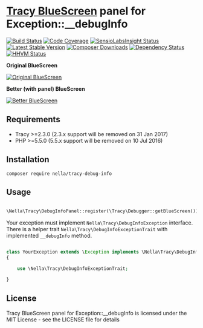 [Tracy BlueScreen](https://tracy.nette.org) panel for Exception::__debugInfo
============================================================================

[![Build Status](https://img.shields.io/travis/nella/tracy-debug-info/master.svg?style=flat-square)](https://travis-ci.org/nella/tracy-debug-info)
[![Code Coverage](https://img.shields.io/coveralls/nella/tracy-debug-info.svg?style=flat-square)](https://coveralls.io/r/nella/tracy-debug-info)
[![SensioLabsInsight Status](https://img.shields.io/sensiolabs/i/d554e964-b3b4-40d1-be3c-c396eb697e78.svg?style=flat-square)](https://insight.sensiolabs.com/projects/d554e964-b3b4-40d1-be3c-c396eb697e78)
[![Latest Stable Version](https://img.shields.io/packagist/v/nella/tracy-debug-info.svg?style=flat-square)](https://packagist.org/packages/nella/tracy-debug-info)
[![Composer Downloads](https://img.shields.io/packagist/dt/nella/tracy-debug-info.svg?style=flat-square)](https://packagist.org/packages/nella/tracy-debug-info)
[![Dependency Status](https://img.shields.io/versioneye/d/user/projects/565a5c9a036c32003a000011.svg?style=flat-square)](https://www.versioneye.com/user/projects/565a5c9a036c32003a000011)
[![HHVM Status](https://img.shields.io/hhvm/nella/tracy-debug-info.svg?style=flat-square)](http://hhvm.h4cc.de/package/nella/tracy-debug-info)

**Original BlueScreen**

[![Original BlueScreen](https://github.com/nella/tracy-debug-info/blob/master/build/example-ClassicException.png)](https://cdn.rawgit.com/nella/tracy-debug-info/master/build/example-ClassicException.html)

**Better (with panel) BlueScreen**

[![Better BlueScreen](https://github.com/nella/tracy-debug-info/blob/master/build/example-BetterException.png)](https://cdn.rawgit.com/nella/tracy-debug-info/master/build/example-BetterException.html)

Requirements
------------
- Tracy >=2.3.0 (2.3.x support will be removed on 31 Jan 2017)
- PHP >=5.5.0 (5.5.x support will be removed on 10 Jul 2016)

Installation
------------

```
composer require nella/tracy-debug-info
```

Usage
------

```php

\Nella\Tracy\DebugInfoPanel::register(\Tracy\Debugger::getBlueScreen());

```

Your exception must implement `Nella\Tracy\DebugInfoException` interface. There is a helper trait `Nella\Tracy\DebugInfoExceptionTrait` with implemented `__debugInfo` method.


```php

class YourException extends \Exception implements \Nella\Tracy\DebugInfoException
{

	use \Nella\Tracy\DebugInfoExceptionTrait;

}

```

License
-------
Tracy BlueScreen panel for Exception::__debugInfo is licensed under the MIT License - see the LICENSE file for details
